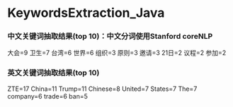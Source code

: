 # KeywordsExtraction_Java

### 中文关键词抽取结果(top 10)：中文分词使用Stanford coreNLP
大会=9
卫生=7
台湾=6
世界=6
组织=3
原则=3
邀请=3
21日=2
议程=2
参加=2

### 英文关键词抽取结果(top 10)
ZTE=17
China=11
Trump=11
Chinese=8
United=7
States=7
The=7
company=6
trade=6
ban=5
